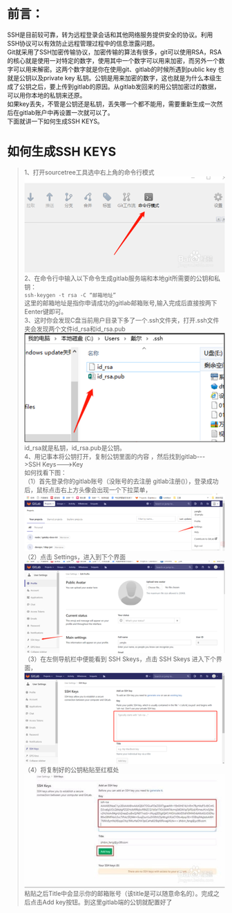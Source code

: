 # 前言： 
SSH是目前较可靠，转为远程登录会话和其他网络服务提供安全的协议。利用SSH协议可以有效防止远程管理过程中的信息泄露问题。  
Git就采用了SSH加密传输协议，加密传输的算法有很多，git可以使用RSA，RSA的核心就是使用一对特定的数字，使用其中一个数字可以用来加密，而另外一个数字可以用来解密。这两个数字就是你在使用git、gitlab的时候所遇到public key 也就是公钥以及private key 私钥。公钥是用来加密的数字，这也就是为什么本级生成了公钥之后，要上传到gitlab的原因。从gitlab发回来的用公钥加密过的数据，可以用你本地的私钥来还原。  
如果key丢失，不管是公钥还是私钥，丢失哪一个都不能用，需要重新生成一次然后在gitlab账户中再设置一次就可以了。  
下面就讲一下如何生成SSH KEYS。

# 如何生成SSH KEYS
> 1、打开sourcetree工具选中右上角的命令行模式
![](./img/sourcetree/stree_1.jpg)
> 2、在命令行中输入以下命令生成gitlab服务端和本地git所需要的公钥和私钥：  
`ssh-keygen -t rsa -C “邮箱地址” `   
> 这里的邮箱地址是指你申请成功的gitlab邮箱账号,输入完成后直接按两下Eenter键即可。  
> 3、这时你会发现C盘当前用户目录下多了一个.ssh文件夹，打开.ssh文件夹会发现两个文件id\_rsa和id\_rsa.pub  
![](./img/sourcetree/stree_2.jpg)
> id\_rsa就是私钥，id\_rsa.pub是公钥。    
> 4、用记事本将公钥打开，复制公钥里面的内容 ，然后找到gitlab--->SSH Keys--->Key  
如何找看下图：  
（1）首先登录你的gitlab账号（没账号的去注册 gitlab注册()），登录成功后，鼠标点击右上方头像会出现一个下拉菜单，  
![](./img/sourcetree/stree_4.jpg)  
（2）点击 Settings，进入到下个界面  
![](./img/sourcetree/stree_5.jpg)   
（3）在左侧导航栏中便能看到 SSH Skeys，点击 SSH Skeys 进入下个界面，  
![](./img/sourcetree/stree_6.jpg)  
（4）将复制好的公钥粘贴至红框处  
![](./img/sourcetree/stree_3.jpg)  
粘贴之后Title中会显示你的邮箱账号（该title是可以随意命名的）。完成之后点击Add key按钮。到这里gitlab端的公钥就配置好了


